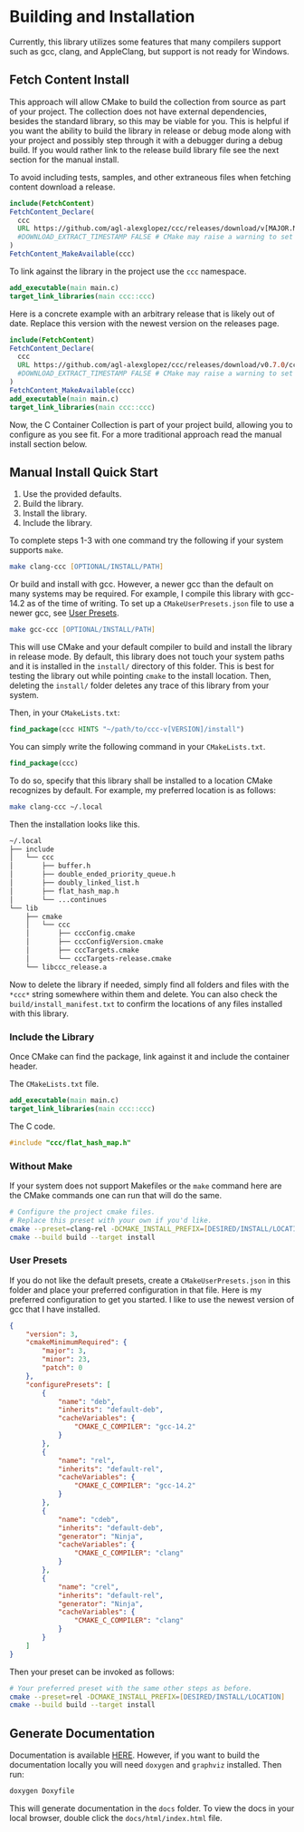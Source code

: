 # Building and Installation

Currently, this library utilizes some features that many compilers support such as gcc, clang, and AppleClang, but support is not ready for Windows.

## Fetch Content Install

This approach will allow CMake to build the collection from source as part of your project. The collection does not have external dependencies, besides the standard library, so this may be viable for you. This is helpful if you want the ability to build the library in release or debug mode along with your project and possibly step through it with a debugger during a debug build. If you would rather link to the release build library file see the next section for the manual install.

To avoid including tests, samples, and other extraneous files when fetching content download a release.

```cmake
include(FetchContent)
FetchContent_Declare(
  ccc
  URL https://github.com/agl-alexglopez/ccc/releases/download/v[MAJOR.MINOR.PATCH]/ccc-v[MAJOR.MINOR.PATCH].zip
  #DOWNLOAD_EXTRACT_TIMESTAMP FALSE # CMake may raise a warning to set this. If so, uncomment and set.
)
FetchContent_MakeAvailable(ccc)
```

To link against the library in the project use the `ccc` namespace.

```cmake
add_executable(main main.c)
target_link_libraries(main ccc::ccc)
```

Here is a concrete example with an arbitrary release that is likely out of date. Replace this version with the newest version on the releases page.

```cmake
include(FetchContent)
FetchContent_Declare(
  ccc
  URL https://github.com/agl-alexglopez/ccc/releases/download/v0.7.0/ccc-v0.7.0.zip
  #DOWNLOAD_EXTRACT_TIMESTAMP FALSE # CMake may raise a warning to set this. If so, uncomment and set.
)
FetchContent_MakeAvailable(ccc)
add_executable(main main.c)
target_link_libraries(main ccc::ccc)
```

Now, the C Container Collection is part of your project build, allowing you to configure as you see fit. For a more traditional approach read the manual install section below.

## Manual Install Quick Start

1. Use the provided defaults.
2. Build the library.
3. Install the library.
4. Include the library.

To complete steps 1-3 with one command try the following if your system supports `make`.

```zsh
make clang-ccc [OPTIONAL/INSTALL/PATH]
```

Or build and install with gcc. However, a newer gcc than the default on many systems may be required. For example, I compile this library with gcc-14.2 as of the time of writing. To set up a `CMakeUserPresets.json` file to use a newer gcc, see [User Presets](#user-presets).

```zsh
make gcc-ccc [OPTIONAL/INSTALL/PATH]
```

This will use CMake and your default compiler to build and install the library in release mode. By default, this library does not touch your system paths and it is installed in the `install/` directory of this folder. This is best for testing the library out while pointing `cmake` to the install location. Then, deleting the `install/` folder deletes any trace of this library from your system.

Then, in your `CMakeLists.txt`:

```cmake
find_package(ccc HINTS "~/path/to/ccc-v[VERSION]/install")
```

You can simply write the following command in your `CMakeLists.txt`.

```cmake
find_package(ccc)
```

To do so, specify that this library shall be installed to a location CMake recognizes by default. For example, my preferred location is as follows:

```zsh
make clang-ccc ~/.local
```

Then the installation looks like this.

```txt
~/.local
├── include
│   └── ccc
│       ├── buffer.h
│       ├── double_ended_priority_queue.h
│       ├── doubly_linked_list.h
│       ├── flat_hash_map.h
│       └── ...continues
└── lib
    ├── cmake
    │   └── ccc
    │       ├── cccConfig.cmake
    │       ├── cccConfigVersion.cmake
    │       ├── cccTargets.cmake
    │       └── cccTargets-release.cmake
    └── libccc_release.a
```

Now to delete the library if needed, simply find all folders and files with the `*ccc*` string somewhere within them and delete. You can also check the `build/install_manifest.txt` to confirm the locations of any files installed with this library.

### Include the Library

Once CMake can find the package, link against it and include the container header.

The `CMakeLists.txt` file.

```cmake
add_executable(main main.c)
target_link_libraries(main ccc::ccc)
```

The C code.

```.c
#include "ccc/flat_hash_map.h"
```

### Without Make

If your system does not support Makefiles or the `make` command here are the CMake commands one can run that will do the same.

```zsh
# Configure the project cmake files.
# Replace this preset with your own if you'd like.
cmake --preset=clang-rel -DCMAKE_INSTALL_PREFIX=[DESIRED/INSTALL/LOCATION]
cmake --build build --target install
```

### User Presets

If you do not like the default presets, create a `CMakeUserPresets.json` in this folder and place your preferred configuration in that file. Here is my preferred configuration to get you started. I like to use the newest version of gcc that I have installed.

```json
{
    "version": 3,
    "cmakeMinimumRequired": {
        "major": 3,
        "minor": 23,
        "patch": 0
    },
    "configurePresets": [
        {
            "name": "deb",
            "inherits": "default-deb",
            "cacheVariables": {
                "CMAKE_C_COMPILER": "gcc-14.2"
            }
        },
        {
            "name": "rel",
            "inherits": "default-rel",
            "cacheVariables": {
                "CMAKE_C_COMPILER": "gcc-14.2"
            }
        },
        {
            "name": "cdeb",
            "inherits": "default-deb",
            "generator": "Ninja",
            "cacheVariables": {
                "CMAKE_C_COMPILER": "clang"
            }
        },
        {
            "name": "crel",
            "inherits": "default-rel",
            "generator": "Ninja",
            "cacheVariables": {
                "CMAKE_C_COMPILER": "clang"
            }
        }
    ]
}
```

Then your preset can be invoked as follows:

```zsh
# Your preferred preset with the same other steps as before.
cmake --preset=rel -DCMAKE_INSTALL_PREFIX=[DESIRED/INSTALL/LOCATION]
cmake --build build --target install
```

## Generate Documentation

Documentation is available [HERE](https://agl-alexglopez.github.io/ccc/). However, if you want to build the documentation locally you will need `doxygen` and `graphviz` installed. Then run:

```zsh
doxygen Doxyfile
```

This will generate documentation in the `docs` folder. To view the docs in your local browser, double click the `docs/html/index.html` file.
